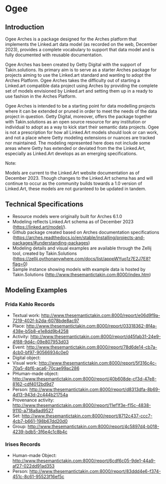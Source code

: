 # Ogee

## Introduction

Ogee Arches is a package designed for the Arches platform that implements the Linked.art data model (as recorded on the web, December 2023), provides a complete vocabulary to support that data model and is fully documented with reusable documentation.

Ogee Arches has been created by Getty Digital with the support of Takin.solutions. Its primary aim is to serve as a starter Arches package for projects aiming to use the Linked.art standard and wanting to adopt the Arches Platform. Ogee Arches takes the difficulty out of starting a Linked.art compatible data project using Arches by providing the complete set of models envisioned by Linked.art and setting them up in a ready to use fashion in the Arches Platform.

Ogee Arches is intended to be a starting point for data modelling projects where it can be extended or pruned in order to meet the needs of the data project in question. Getty Digital, moreover, offers the package together with Takin.solutions as an open source resource for any institution or individual to adopt as a way to kick start their semantic data projects. 
Ogee is not a prescription for how all Linked.Art models should look or can work, and not a place where Getty modeling extensions or nuances are tracked nor maintained. The modeling represented here does not include some areas where Getty has extended or deviated from the the Linked.Art, especially as Linked.Art develops as an emerging specifications. 

Note: 

Models are current to the Linked.Art website documentation as of December 2023. Though changes to the Linked.Art schema has and will continue to occur as the community builds towards a 1.0 version of Linked.Art, these models are not guranteed to be updated in tandem. 

## Technical Specifications

- Resource models were originally built for Arches 6.1.0 
- Modeling reflects Linked.Art schema as of December 2023 (https://linked.art/model/). 
- Github package created based on Arches documentation specifications (https://arches.readthedocs.io/en/stable/installing/projects-and-packages/#understanding-packages)
- Modeling details and visual examples are available through the Zellij tool, created by Takin.Solutions (https://zellij.pythonanywhere.com/docs/list/apppWYuo1z7E2J7E8?flag=0)
- Sample instance showing models with example data is hosted by Takin.Solutions (http://www.thesemantictakin.com:8000/index.htm)

## Modeling Examples

### Frida Kahlo Records
- Textual work: http://www.thesemantictakin.com:8000/report/e06d9f9a-7219-402f-b2da-6078bde8ac97
- Place: http://www.thesemantictakin.com:8000/report/03318362-8f4a-438e-b5b8-e1e8dd9b4258
- Activity: http://www.thesemantictakin.com:8000/report/d45fab31-24e9-4f88-9d4c-09e807953d03
- Event: http://www.thesemantictakin.com:8000/report/78d6de14-cb7a-4cb0-bf97-90566934c0e0
- Digital object:
- Visual work: http://www.thesemantictakin.com:8000/report/5f316c4c-70a5-4bf6-aca6-70cae99ac286
- PHuman-made object: http://www.thesemantictakin.com:8000/report/40b608de-cf3d-47e8-8162-cdf4012bd9d7
- Person: http://www.thesemantictakin.com:8000/report/d8313dfa-8b69-4d13-943d-2c444b21754a
- Provenance activity: http://www.thesemantictakin.com:8000/report/11ef1f3e-f15c-4838-9110-a718a8ad9527
- Set: http://www.thesemantictakin.com:8000/report/8712c437-ccc7-4cb7-b661-198b67dd20d0
- Group: http://www.thesemantictakin.com:8000/report/4c5897d4-b018-4239-bdb5-3f6e4c1c8b4c

### Irises Records
- Human-made Object: http://www.thesemantictakin.com:8000/report/6cdf6c05-9de1-44a9-af27-022dd91ad353 
- Person: http://www.thesemantictakin.com:8000/report/83ddd4e6-f374-451c-8c61-95523f16ef5c 


